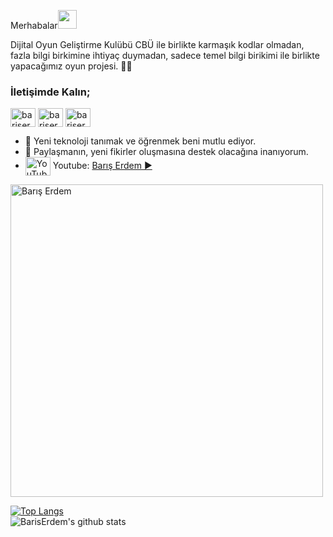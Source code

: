 Merhabalar<img src="https://raw.githubusercontent.com/iampavangandhi/iampavangandhi/master/gifs/Hi.gif" width="30px"> 

Dijital Oyun Geliştirme Kulübü CBÜ ile birlikte karmaşık kodlar olmadan, fazla bilgi birkimine ihtiyaç duymadan, sadece temel bilgi birikimi ile birlikte yapacağımız oyun projesi. 🚀👾

<h3 align="left">İletişimde Kalın;</h3>
<p align="left">
<a href="https://twitter.com/bariserdem81" target="blank"><img align="center" src="https://raw.githubusercontent.com/rahuldkjain/github-profile-readme-generator/master/src/images/icons/Social/twitter.svg" alt="bariserdem81" height="30" width="40" /></a>
<a href="https://linkedin.com/in/bariserdem" target="blank"><img align="center" src="https://raw.githubusercontent.com/rahuldkjain/github-profile-readme-generator/master/src/images/icons/Social/linked-in-alt.svg" alt="bariserdem" height="30" width="40" /></a>
<a href="https://instagram.com/bariserdem81" target="blank"><img align="center" src="https://raw.githubusercontent.com/rahuldkjain/github-profile-readme-generator/master/src/images/icons/Social/instagram.svg" alt="bariserdem81" height="30" width="40" /></a>
</p>

- 🔭 Yeni teknoloji tanımak ve öğrenmek beni mutlu ediyor.
- 🌱 Paylaşmanın, yeni fikirler oluşmasına destek olacağına inanıyorum.
- <a><img align="center" src="https://raw.githubusercontent.com/rahuldkjain/github-profile-readme-generator/master/src/images/icons/Social/youtube.svg" alt="YouTube" height="30" width="40" /></a> Youtube: [Barış Erdem ▶️](https://www.youtube.com/@BarisErdem)

<a><img align="center" src="https://media.licdn.com/dms/image/D4D22AQGB7lk0FlXldg/feedshare-shrink_1280/0/1702275616767?e=1705536000&v=beta&t=GILbRD2Aszx-OOTKw_BRWL169U5MoqxXuT-M6lue45E" alt="Barış Erdem" height="500" width="500" /></a>

[![Top Langs](https://github-readme-stats.vercel.app/api/top-langs/?username=bariserdem&layout=compact)](https://github.com/bariserdem/github-readme-stats)
  <br>
![BarisErdem's github stats](https://github-readme-stats.vercel.app/api?username=bariserdem&show_icons=true&theme=default)
